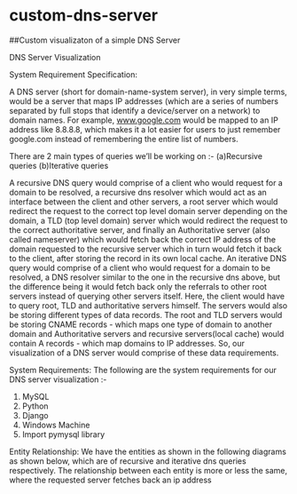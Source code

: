 # custom-dns-server
##Custom visualizaton of a simple DNS Server

DNS Server Visualization


System Requirement Specification:

A DNS server (short for domain-name-system server), in very simple terms, would be a server
that maps IP addresses (which are a series of numbers separated by full stops that identify a
device/server on a network) to domain names. For example, www.google.com would be
mapped to an IP address like 8.8.8.8, which makes it a lot easier for users to just remember
google.com instead of remembering the entire list of numbers.

There are 2 main types of queries we’ll be working on :-
(a)Recursive queries
(b)Iterative queries

A recursive DNS query would comprise of a client who would request for a domain to be
resolved, a recursive dns resolver which would act as an interface between the client and other
servers, a root server which would redirect the request to the correct top level domain server
depending on the domain, a TLD (top level domain) server which would redirect the request to
the correct authoritative server, and finally an Authoritative server (also called nameserver)
which would fetch back the correct IP address of the domain requested to the recursive server
which in turn would fetch it back to the client, after storing the record in its own local cache.
An iterative DNS query would comprise of a client who would request for a domain to be
resolved, a DNS resolver similar to the one in the recursive dns above, but the difference being
it would fetch back only the referrals to other root servers instead of querying other servers
itself. Here, the client would have to query root, TLD and authoritative servers himself.
The servers would also be storing different types of data records. The root and TLD servers
would be storing CNAME records - which maps one type of domain to another domain and
Authoritative servers and recursive servers(local cache) would contain A records - which map
domains to IP addresses.
So, our visualization of a DNS server would comprise of these data requirements.


System Requirements:
The following are the system requirements for our DNS server visualization :-
1. MySQL
2. Python
3. Django
4. Windows Machine
5. Import pymysql library


Entity Relationship:
We have the entities as shown in the following diagrams as shown below, which are of recursive
and iterative dns queries respectively.
The relationship between each entity is more or less the same, where the requested server
fetches back an ip address
